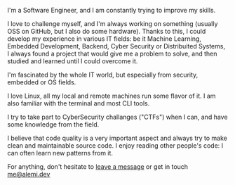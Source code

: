 I'm a Software Engineer, and I am constantly trying to improve my skills.

I love to challenge myself, and I'm always working on something (usually OSS on GitHub, but I also do some hardware). Thanks to this, I could develop my experience in various IT fields: be it Machine Learning, Embedded Development, Backend, Cyber Security or Distribuited Systems, I always found a project that would give me a problem to solve, and then studied and learned until I could overcome it.

I'm fascinated by the whole IT world, but especially from security, embedded or OS fields.

I love Linux, all my local and remote machines run some flavor of it. I am also familiar with the terminal and most CLI tools.

I try to take part to CyberSecurity challanges ("CTFs") when I can, and have some knowledge from the field.

I believe that code quality is a very important aspect and always try to make clean and maintainable source code. I enjoy reading other people's code: I can often learn new patterns from it.

For anything, don't hesitate to [leave a message](https://alemi.dev/suggestions/After%20checking%20my%20github,%20do%20you%20have%20any%20questions%3F) or get in touch <me@alemi.dev>
